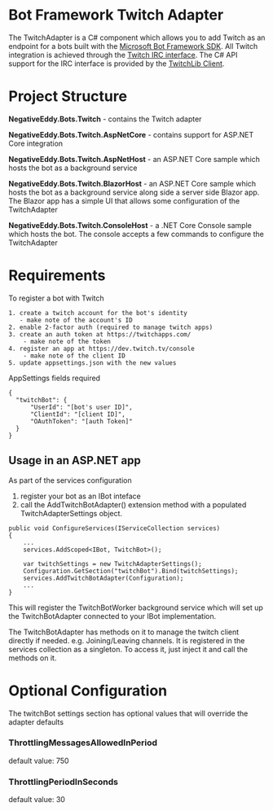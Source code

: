 # Bot Framework Twitch Adapter

The TwitchAdapter is a C# component which allows you to add Twitch as an endpoint for a bots built with the [Microsoft Bot Framework SDK](https://github.com/Microsoft/botframework-sdk). 
All Twitch integration is achieved through the [Twitch IRC interface](https://dev.twitch.tv/docs/irc). The C# API support for the IRC interface is provided by the [TwitchLib Client](https://github.com/TwitchLib).

# Project Structure
**NegativeEddy.Bots.Twitch** - contains the Twitch adapter

**NegativeEddy.Bots.Twitch.AspNetCore** - contains support for ASP.NET Core integration

**NegativeEddy.Bots.Twitch.AspNetHost** - an ASP.NET Core sample which hosts the bot as a background service

**NegativeEddy.Bots.Twitch.BlazorHost** - an ASP.NET Core sample which hosts the bot as a background service along side a server side Blazor app. The Blazor app has a simple UI that allows some configuration of the TwitchAdapter

**NegativeEddy.Bots.Twitch.ConsoleHost** - a .NET Core Console sample which hosts the bot. The console accepts a few commands to configure the TwitchAdapter


# Requirements
To register a bot with Twitch

    1. create a twitch account for the bot's identity
       - make note of the account's ID
    2. enable 2-factor auth (required to manage twitch apps)
    3. create an auth token at https://twitchapps.com/
        - make note of the token
    4. register an app at https://dev.twitch.tv/console
        - make note of the client ID
    5. update appsettings.json with the new values

AppSettings fields required
``` 
{
  "twitchBot": {
      "UserId": "[bot's user ID]",
      "ClientId": "[client ID]",
      "OAuthToken": "[auth Token]"
  }
}
```

## Usage in an ASP.NET app
As part of the services configuration
 1. register your bot as an IBot inteface 
 2. call the AddTwitchBotAdapter() extension method with a populated TwitchAdapterSettings object.
 
```
public void ConfigureServices(IServiceCollection services)
{
    ...
    services.AddScoped<IBot, TwitchBot>(); 
 
    var twitchSettings = new TwitchAdapterSettings();
    Configuration.GetSection("twitchBot").Bind(twitchSettings);
    services.AddTwitchBotAdapter(Configuration);
    ...
}
```

This will register the TwitchBotWorker background service which will set up the TwitchBotAdapter connected to your IBot implementation.

The TwitchBotAdapter has methods on it to manage the twitch client directly if needed. e.g. Joining/Leaving channels. It is registered in the services collection as a singleton. To access it, just inject it and call the methods on it.

# Optional Configuration
The twitchBot settings section has optional values that will override the adapter defaults

### ThrottlingMessagesAllowedInPeriod 
default value: 750
### ThrottlingPeriodInSeconds
default value: 30
